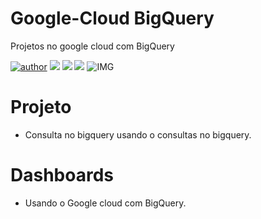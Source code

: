 # Google-Cloud BigQuery
Projetos no google cloud com BigQuery 

[![author](https://img.shields.io/badge/author-RafaelGallo-red.svg)](https://github.com/RafaelGallo?tab=repositories) 
[![](https://img.shields.io/badge/Google_Cloud-write.svg)](https://cloud.google.com/)
[![](https://img.shields.io/badge/Big_Query-write.svg)](https://cloud.google.com/bigquery) 
[![](https://img.shields.io/badge/Google_Data_Studio-write.svg)](https://support.google.com/datastudio/answer/6283323?hl=pt-BR) 
![IMG](https://github.com/RafaelGallo/Google-Cloud---Datalab-machine-learning-/blob/main/im/001.gif)

# Projeto 
* Consulta no bigquery usando o consultas no bigquery.

# Dashboards 
* Usando o Google cloud com BigQuery.

